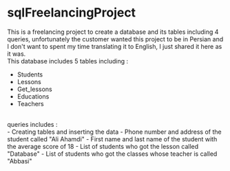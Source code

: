 # sqlFreelancingProject
This is a freelancing project to create a database and its tables including 4 queries, unfortunately the customer wanted this project to be in Persian and I don't want to spent my time translating it to English, I just shared it here as it was.
<br/>
This database includes 5 tables including :
<br/>
- Students
- Lessons
- Get_lessons
- Educations 
- Teachers
<br/>
queries includes :
<br/>
- Creating tables and inserting the data
- Phone number and address of the student called "Ali Ahamdi"
- First name and last name of the student with the average score of 18
- List of students who got the lesson called "Database"
- List of students who got the classes whose teacher is called "Abbasi"
